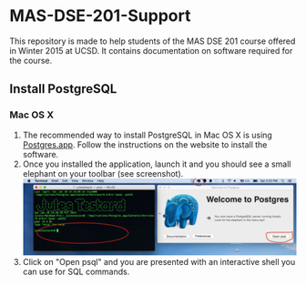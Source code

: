 # MAS-DSE-201-Support
This repository is made to help students of the MAS DSE 201 course offered in Winter 2015 at UCSD. It contains documentation on software required for the course.


## Install PostgreSQL

### Mac OS X

1. The recommended way to install PostgreSQL in Mac OS X is using [Postgres.app](http://postgresapp.com/). Follow the instructions on the website to install the software.
2. Once you installed the application, launch it and you should see a small elephant on your toolbar (see screenshot). ![alt tag](./images/postgres_app.jpg)
3. Click on "Open psql" and you are presented with an interactive shell you can use for SQL commands.
